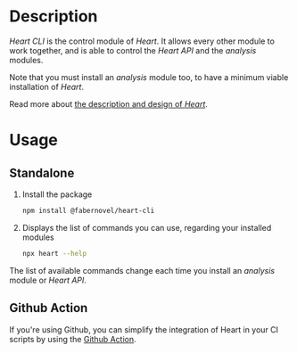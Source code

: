 # Description

_Heart CLI_ is the control module of _Heart_. It allows every other module to work together, and is able to control the _Heart API_ and the _analysis_ modules.

Note that you must install an _analysis_ module too, to have a minimum viable installation of _Heart_.

Read more about [the description and design of _Heart_](https://github.com/faberNovel/heart#readme).

# Usage

## Standalone

1. Install the package

    ```bash
    npm install @fabernovel/heart-cli
    ```

2. Displays the list of commands you can use, regarding your installed modules

    ```bash
    npx heart --help
    ```

  The list of available commands change each time you install an _analysis_ module or _Heart API_.

## Github Action

If you're using Github, you can simplify the integration of Heart in your CI scripts by using the [Github Action](https://github.com/marketplace/actions/heart-webpages-evaluation).
